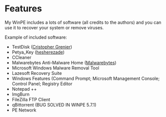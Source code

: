 # Features
My WinPE includes a lots of software (all credits to the authors) and you can use it to recover your system or remove viruses.

Example of included software:

- TestDisk ([Cristopher Grenier](https://cgsecurity.org))
- Petya_Key ([hesherezade](https://hasherezade.github.io))
- CCleaner
- Malwarebytes Anti-Malware Home ([Malwarebytes](https://malwarebytes.com))
- Microsoft Windows Malware Removal Tool
- Lazesoft Recovery Suite
- Windows Features (Command Prompt; Microsoft Management Console; Control Panel; Registry Editor
- Notepad ++
- ImgBurn
- FileZilla FTP Client
- qBittorrent (BUG SOLVED IN WINPE 5.7.1)
- PE Network
